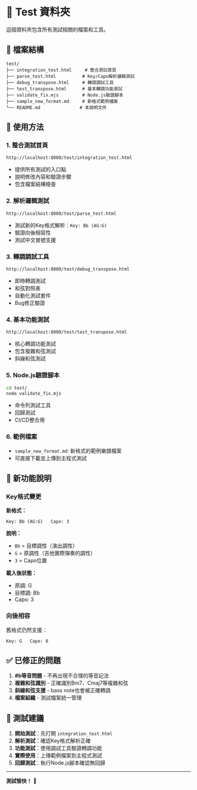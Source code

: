 # 🧪 Test 資料夾

這個資料夾包含所有測試相關的檔案和工具。

## 📁 檔案結構

```
test/
├── integration_test.html     # 整合測試首頁
├── parse_test.html          # Key/Capo解析邏輯測試
├── debug_transpose.html     # 轉調調試工具
├── test_transpose.html      # 基本轉調功能測試
├── validate_fix.mjs         # Node.js驗證腳本
├── sample_new_format.md     # 新格式範例檔案
└── README.md               # 本說明文件
```

## 🎯 使用方法

### 1. 整合測試首頁
```
http://localhost:8000/test/integration_test.html
```
- 提供所有測試的入口點
- 說明修改內容和驗證步驟
- 包含檔案結構檢查

### 2. 解析邏輯測試
```
http://localhost:8000/test/parse_test.html
```
- 測試新的Key格式解析：`Key: Bb (AG:G)`
- 驗證向後相容性
- 測試中文冒號支援

### 3. 轉調調試工具
```
http://localhost:8000/test/debug_transpose.html
```
- 即時轉調測試
- 和弦對照表
- 自動化測試套件
- Bug修正驗證

### 4. 基本功能測試
```
http://localhost:8000/test/test_transpose.html
```
- 核心轉調功能測試
- 包含複雜和弦測試
- 斜線和弦測試

### 5. Node.js驗證腳本
```bash
cd test/
node validate_fix.mjs
```
- 命令列測試工具
- 回歸測試
- CI/CD整合用

### 6. 範例檔案
- `sample_new_format.md`: 新格式的範例樂譜檔案
- 可直接下載並上傳到主程式測試

## 🔧 新功能說明

### Key格式變更
**新格式：**
```
Key: Bb (AG:G)   Capo: 3
```

**說明：**
- `Bb` = 目標調性（演出調性）
- `G` = 原調性（吉他實際彈奏的調性）
- `3` = Capo位置

**載入後狀態：**
- 原調: G
- 目標調: Bb  
- Capo: 3

### 向後相容
舊格式仍然支援：
```
Key: G   Capo: 0
```

## ✅ 已修正的問題

1. **#b等音問題** - 不再出現不合理的等音記法
2. **複雜和弦識別** - 正確識別Bm7、Cmaj7等複雜和弦
3. **斜線和弦支援** - bass note也會被正確轉調
4. **檔案組織** - 測試檔案統一管理

## 🎯 測試建議

1. **開始測試**：先打開 `integration_test.html`
2. **解析測試**：確認Key格式解析正確
3. **功能測試**：使用調試工具驗證轉調功能
4. **實際使用**：上傳範例檔案到主程式測試
5. **回歸測試**：執行Node.js腳本確認無回歸

---

**測試愉快！** 🎉
